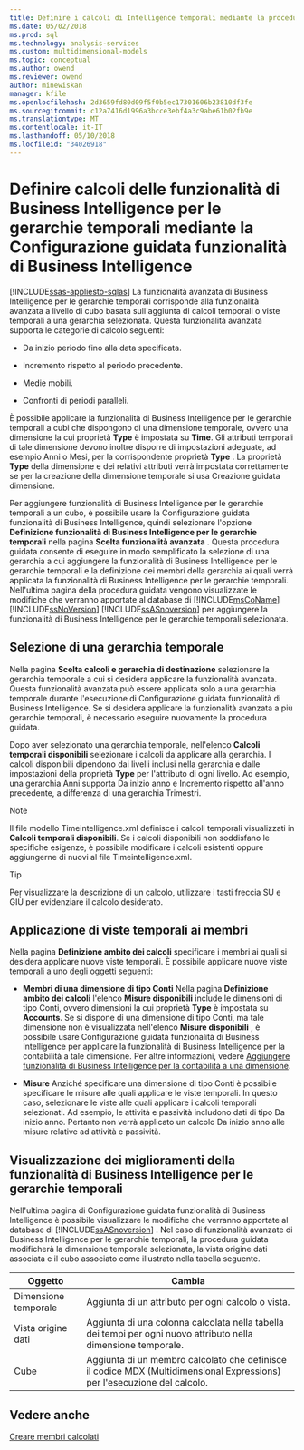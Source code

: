 ```yaml
---
title: Definire i calcoli di Intelligence temporali mediante la procedura guidata di Business Intelligence | Documenti Microsoft
ms.date: 05/02/2018
ms.prod: sql
ms.technology: analysis-services
ms.custom: multidimensional-models
ms.topic: conceptual
ms.author: owend
ms.reviewer: owend
author: minewiskan
manager: kfile
ms.openlocfilehash: 2d3659fd80d09f5f0b5ec17301606b23810df3fe
ms.sourcegitcommit: c12a7416d1996a3bcce3ebf4a3c9abe61b02fb9e
ms.translationtype: MT
ms.contentlocale: it-IT
ms.lasthandoff: 05/10/2018
ms.locfileid: "34026918"
---
```

# <a name="define-time-intelligence-calculations-using-the-business-intelligence-wizard"></a>Definire calcoli delle funzionalità di Business Intelligence per le gerarchie temporali mediante la Configurazione guidata funzionalità di Business Intelligence
[!INCLUDE[ssas-appliesto-sqlas](../../includes/ssas-appliesto-sqlas.md)]
  La funzionalità avanzata di Business Intelligence per le gerarchie temporali corrisponde alla funzionalità avanzata a livello di cubo basata sull'aggiunta di calcoli temporali o viste temporali a una gerarchia selezionata. Questa funzionalità avanzata supporta le categorie di calcolo seguenti:  
  
-   Da inizio periodo fino alla data specificata.  
  
-   Incremento rispetto al periodo precedente.  
  
-   Medie mobili.  
  
-   Confronti di periodi paralleli.  
  
 È possibile applicare la funzionalità di Business Intelligence per le gerarchie temporali a cubi che dispongono di una dimensione temporale, ovvero una dimensione la cui proprietà **Type** è impostata su **Time**. Gli attributi temporali di tale dimensione devono inoltre disporre di impostazioni adeguate, ad esempio Anni o Mesi, per la corrispondente proprietà **Type** . La proprietà **Type** della dimensione e dei relativi attributi verrà impostata correttamente se per la creazione della dimensione temporale si usa Creazione guidata dimensione.  
  
 Per aggiungere funzionalità di Business Intelligence per le gerarchie temporali a un cubo, è possibile usare la Configurazione guidata funzionalità di Business Intelligence, quindi selezionare l'opzione **Definizione funzionalità di Business Intelligence per le gerarchie temporali** nella pagina **Scelta funzionalità avanzata** . Questa procedura guidata consente di eseguire in modo semplificato la selezione di una gerarchia a cui aggiungere la funzionalità di Business Intelligence per le gerarchie temporali e la definizione dei membri della gerarchia ai quali verrà applicata la funzionalità di Business Intelligence per le gerarchie temporali. Nell'ultima pagina della procedura guidata vengono visualizzate le modifiche che verranno apportate al database di [!INCLUDE[msCoName](../../includes/msconame-md.md)] [!INCLUDE[ssNoVersion](../../includes/ssnoversion-md.md)] [!INCLUDE[ssASnoversion](../../includes/ssasnoversion-md.md)] per aggiungere la funzionalità di Business Intelligence per le gerarchie temporali selezionata.  
  
## <a name="selecting-a-time-hierarchy"></a>Selezione di una gerarchia temporale  
 Nella pagina **Scelta calcoli e gerarchia di destinazione** selezionare la gerarchia temporale a cui si desidera applicare la funzionalità avanzata. Questa funzionalità avanzata può essere applicata solo a una gerarchia temporale durante l'esecuzione di Configurazione guidata funzionalità di Business Intelligence. Se si desidera applicare la funzionalità avanzata a più gerarchie temporali, è necessario eseguire nuovamente la procedura guidata.  
  
 Dopo aver selezionato una gerarchia temporale, nell'elenco **Calcoli temporali disponibili** selezionare i calcoli da applicare alla gerarchia. I calcoli disponibili dipendono dai livelli inclusi nella gerarchia e dalle impostazioni della proprietà **Type** per l'attributo di ogni livello. Ad esempio, una gerarchia Anni supporta Da inizio anno e Incremento rispetto all'anno precedente, a differenza di una gerarchia Trimestri.  
  
> [!NOTE]  
>  Il file modello Timeintelligence.xml definisce i calcoli temporali visualizzati in **Calcoli temporali disponibili**. Se i calcoli disponibili non soddisfano le specifiche esigenze, è possibile modificare i calcoli esistenti oppure aggiungerne di nuovi al file Timeintelligence.xml.  
  
> [!TIP]  
>  Per visualizzare la descrizione di un calcolo, utilizzare i tasti freccia SU e GIÙ per evidenziare il calcolo desiderato.  
  
## <a name="apply-time-views-to-members"></a>Applicazione di viste temporali ai membri  
 Nella pagina **Definizione ambito dei calcoli** specificare i membri ai quali si desidera applicare nuove viste temporali. È possibile applicare nuove viste temporali a uno degli oggetti seguenti:  
  
-   **Membri di una dimensione di tipo Conti** Nella pagina **Definizione ambito dei calcoli** l'elenco **Misure disponibili** include le dimensioni di tipo Conti, ovvero dimensioni la cui proprietà **Type** è impostata su **Accounts**. Se si dispone di una dimensione di tipo Conti, ma tale dimensione non è visualizzata nell'elenco **Misure disponibili** , è possibile usare Configurazione guidata funzionalità di Business Intelligence per applicare la funzionalità di Business Intelligence per la contabilità a tale dimensione. Per altre informazioni, vedere [Aggiungere funzionalità di Business Intelligence per la contabilità a una dimensione](../../analysis-services/multidimensional-models/bi-wizard-add-account-intelligence-to-a-dimension.md).  
  
-   **Misure** Anziché specificare una dimensione di tipo Conti è possibile specificare le misure alle quali applicare le viste temporali. In questo caso, selezionare le viste alle quali applicare i calcoli temporali selezionati. Ad esempio, le attività e passività includono dati di tipo Da inizio anno. Pertanto non verrà applicato un calcolo Da inizio anno alle misure relative ad attività e passività.  
  
## <a name="viewing-the-time-intelligence-enhancement"></a>Visualizzazione dei miglioramenti della funzionalità di Business Intelligence per le gerarchie temporali  
 Nell'ultima pagina di Configurazione guidata funzionalità di Business Intelligence è possibile visualizzare le modifiche che verranno apportate al database di [!INCLUDE[ssASnoversion](../../includes/ssasnoversion-md.md)] . Nel caso di funzionalità avanzate di Business Intelligence per le gerarchie temporali, la procedura guidata modificherà la dimensione temporale selezionata, la vista origine dati associata e il cubo associato come illustrato nella tabella seguente.  
  
|Oggetto|Cambia|  
|------------|------------|  
|Dimensione temporale|Aggiunta di un attributo per ogni calcolo o vista.|  
|Vista origine dati|Aggiunta di una colonna calcolata nella tabella dei tempi per ogni nuovo attributo nella dimensione temporale.|  
|Cube|Aggiunta di un membro calcolato che definisce il codice MDX (Multidimensional Expressions) per l'esecuzione del calcolo.|  
  
## <a name="see-also"></a>Vedere anche  
 [Creare membri calcolati](../../analysis-services/multidimensional-models/create-calculated-members.md)  
  
  
